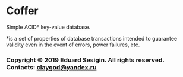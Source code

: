 # Coffer

Simple ACID* key-value database.

*is a set of properties of database transactions intended to guarantee validity even in the event of errors, power failures, etc.

### Copyright © 2019 Eduard Sesigin. All rights reserved. Contacts: <claygod@yandex.ru>
